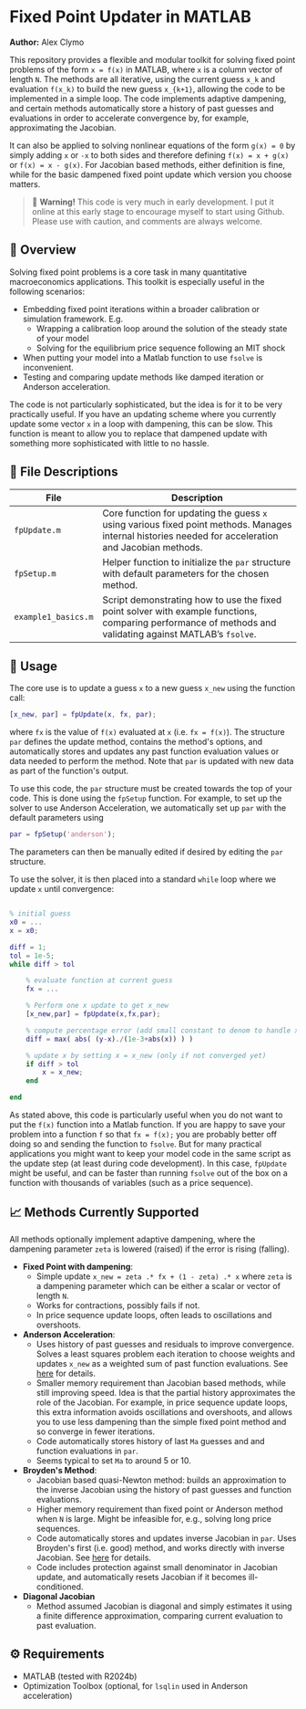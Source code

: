 # Fixed Point Updater in MATLAB

**Author:** Alex Clymo  

This repository provides a flexible and modular toolkit for solving fixed point problems of the form `x = f(x)` in MATLAB, where `x` is a column vector of length `N`. The methods are all iterative, using the current guess `x_k` and evaluation `f(x_k)` to build the new guess `x_{k+1}`, allowing the code to be implemented in a simple loop. The code implements adaptive dampening, and certain methods automatically store a history of past guesses and evaluations in order to accelerate convergence by, for example, approximating the Jacobian. 

It can also be applied to solving nonlinear equations of the form `g(x) = 0` by simply adding `x` or `-x` to both sides and therefore defining `f(x) = x + g(x)` or `f(x) = x - g(x)`. For Jacobian based methods, either definition is fine, while for the basic dampened fixed point update which version you choose matters.

> 🚧 **Warning!** This code is very much in early development. I put it online at this early stage to encourage myself to start using Github. Please use with caution, and comments are always welcome. 

## 🔧 Overview

Solving fixed point problems is a core task in many quantitative macroeconomics applications. This toolkit is especially useful in the following scenarios:

- Embedding fixed point iterations within a broader calibration or simulation framework. E.g.
    - Wrapping a calibration loop around the solution of the steady state of your model
    - Solving for the equilibrium price sequence following an MIT shock
- When putting your model into a Matlab function to use `fsolve` is inconvenient.
- Testing and comparing update methods like damped iteration or Anderson acceleration.

The code is not particularly sophisticated, but the idea is for it to be very practically useful. If you have an updating scheme where you currently update some vector `x` in a loop with dampening, this can be slow. This function is meant to allow you to replace that dampened update with something more sophisticated with little to no hassle. 

## 📁 File Descriptions

| File               | Description |
|--------------------|-------------|
| `fpUpdate.m`       | Core function for updating the guess `x` using various fixed point methods. Manages internal histories needed for acceleration and Jacobian methods. |
| `fpSetup.m`        | Helper function to initialize the `par` structure with default parameters for the chosen method. |
| `example1_basics.m`| Script demonstrating how to use the fixed point solver with example functions, comparing performance of methods and validating against MATLAB’s `fsolve`. |

## 🚀 Usage

The core use is to update a guess `x` to a new guess `x_new` using the function call:
```matlab
[x_new, par] = fpUpdate(x, fx, par);
```
where `fx` is the value of `f(x)` evaluated at `x` (i.e. `fx = f(x)`). The structure `par` defines the update method, contains the method's options, and automatically stores and updates any past function evaluation values or data needed to perform the method. Note that `par` is updated with new data as part of the function's output.

To use this code, the `par` structure must be created towards the top of your code. This is done using the `fpSetup` function. For example, to set up the solver to use Anderson Acceleration, we automatically set up `par` with the default parameters using
```matlab
par = fpSetup('anderson');
```
The parameters can then be manually edited if desired by editing the `par` structure. 

To use the solver, it is then placed into a standard `while` loop where we update `x` until convergence:
```matlab

% initial guess
x0 = ...
x = x0;

diff = 1;
tol = 1e-5;
while diff > tol

    % evaluate function at current guess
    fx = ...

    % Perform one x update to get x_new
    [x_new,par] = fpUpdate(x,fx,par);

    % compute percentage error (add small constant to denom to handle x=0)
    diff = max( abs( (y-x)./(1e-3+abs(x)) ) )

    % update x by setting x = x_new (only if not converged yet)
    if diff > tol
        x = x_new;
    end

end
```
As stated above, this code is particularly useful when you do not want to put the `f(x)` function into a Matlab function. If you are happy to save your problem into a function `f` so that `fx = f(x);` you are probably better off doing so and sending the function to `fsolve`. 
But for many practical applications you might want to keep your model code in the same script as the update step (at least during code development). In this case, `fpUpdate` might be useful, and can be faster than running `fsolve` out of the box on a function with thousands of variables (such as a price sequence).

## 📈 Methods Currently Supported

All methods optionally implement adaptive dampening, where the dampening parameter `zeta` is lowered (raised) if the error is rising (falling).

- **Fixed Point with dampening**:
    - Simple update `x_new = zeta .* fx + (1 - zeta) .* x` where `zeta` is a dampening parameter which can be either a scalar or vector of length `N`.
    - Works for contractions, possibly fails if not. 
    - In price sequence update loops, often leads to oscillations and overshoots.
- **Anderson Acceleration**:
    - Uses history of past guesses and residuals to improve convergence. Solves a least squares problem each iteration to choose weights and updates `x_new` as a weighted sum of past function evaluations. See [here](https://en.wikipedia.org/wiki/Anderson_acceleration) for details.
    - Smaller memory requirement than Jacobian based methods, while still improving speed. Idea is that the partial history approximates the role of the Jacobian. For example, in price sequence update loops, this extra information avoids oscillations and overshoots, and allows you to use less dampening than the simple fixed point method and so converge in fewer iterations.
    - Code automatically stores history of last `Ma` guesses and and function evaluations in `par`. 
    - Seems typical to set `Ma` to around 5 or 10. 
- **Broyden's Method**:
    - Jacobian based quasi-Newton method: builds an approximation to the inverse Jacobian using the history of past guesses and function evaluations. 
    - Higher memory requirement than fixed point or Anderson method when `N` is large. Might be infeasible for, e.g., solving long price sequences.
    - Code automatically stores and updates inverse Jacobian in `par`. Uses Broyden's first (i.e. good) method, and works directly with inverse Jacobian. See [here](https://en.wikipedia.org/wiki/Broyden%27s_method) for details.
    - Code includes protection against small denominator in Jacobian update, and automatically resets Jacobian if it becomes ill-conditioned.
- **Diagonal Jacobian**
    - Method assumed Jacobian is diagonal and simply estimates it using a finite difference approximation, comparing current evaluation to past evaluation. 

## ⚙️ Requirements

- MATLAB (tested with R2024b)
- Optimization Toolbox (optional, for `lsqlin` used in Anderson acceleration)
